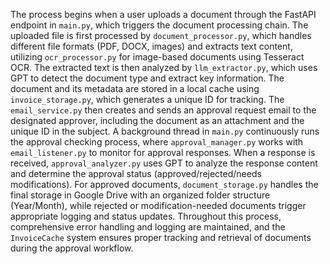 The process begins when a user uploads a document through the FastAPI endpoint in `main.py`, which triggers the document processing chain. The uploaded file is first processed by `document_processor.py`, which handles different file formats (PDF, DOCX, images) and extracts text content, utilizing `ocr_processor.py` for image-based documents using Tesseract OCR. The extracted text is then analyzed by `llm_extractor.py`, which uses GPT to detect the document type and extract key information. The document and its metadata are stored in a local cache using `invoice_storage.py`, which generates a unique ID for tracking. The `email_service.py` then creates and sends an approval request email to the designated approver, including the document as an attachment and the unique ID in the subject. A background thread in `main.py` continuously runs the approval checking process, where `approval_manager.py` works with `email_listener.py` to monitor for approval responses. When a response is received, `approval_analyzer.py` uses GPT to analyze the response content and determine the approval status (approved/rejected/needs modifications). For approved documents, `document_storage.py` handles the final storage in Google Drive with an organized folder structure (Year/Month), while rejected or modification-needed documents trigger appropriate logging and status updates. Throughout this process, comprehensive error handling and logging are maintained, and the `InvoiceCache` system ensures proper tracking and retrieval of documents during the approval workflow.
